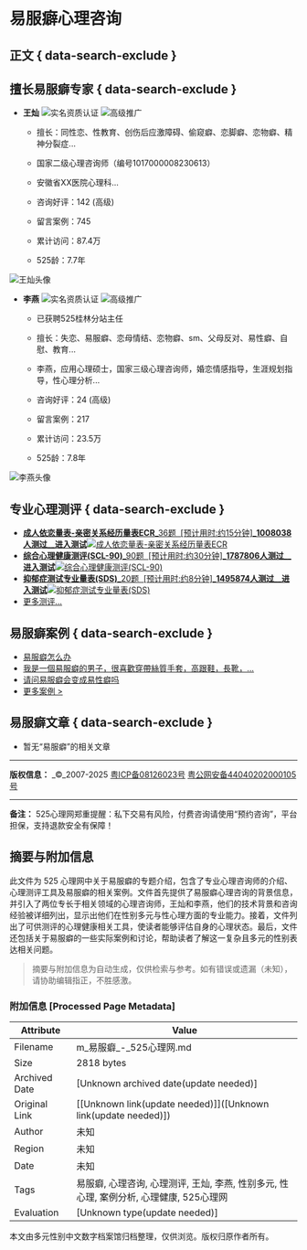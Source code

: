 # 易服癖心理咨询

## 正文 { data-search-exclude }


## 擅长易服癖专家 { data-search-exclude }

- **王灿** ![实名资质认证](/res/images/common/rz1.gif) ![高级推广](/res/images/common/icon4.gif)
  - 擅长：同性恋、性教育、创伤后应激障碍、偷窥癖、恋脚癖、恋物癖、精神分裂症...
  - 国家二级心理咨询师（编号1017000008230613）
  - 安徽省XX医院心理科...
  
  - 咨询好评：142 (高级)
  - 留言案例：745
  - 累计访问：87.4万
  - 525龄：7.7年

![王灿头像](https://img.psy525.cn/upload/avatar/20250108/4c931c24bb2a43cc92ca829e4cb97d65.jpg!200)

- **李燕** ![实名资质认证](/res/images/common/rz1.gif) ![高级推广](/res/images/common/icon4.gif)
  - 已获聘525桂林分站主任
  - 擅长：失恋、易服癖、恋母情结、恋物癖、sm、父母反对、易性癖、自慰、教育...
  - 李燕，应用心理硕士，国家三级心理咨询师，婚恋情感指导，生涯规划指导，性心理分析...

  - 咨询好评：24 (高级)
  - 留言案例：217
  - 累计访问：23.5万
  - 525龄：7.8年

![李燕头像](https://img.psy525.cn/upload/avatar/20190417/248e8a42cae64a788380f1fb99e3c4a2.jpg!200)

## 专业心理测评 { data-search-exclude }

- [**成人依恋量表-亲密关系经历量表ECR**_36题  \[预计用时:约15分钟\]___1008038人测过__进入测试__![成人依恋量表-亲密关系经历量表ECR](https://img.psy525.cn/upload/2017/12/19/e442497954374b658de9d9031b516368.jpg!120fixed)](/ceshi/84333.html)
- [**综合心理健康测评(SCL-90)**_90题  \[预计用时:约30分钟\]___1787806人测过__进入测试__![综合心理健康测评(SCL-90)](https://img.psy525.cn/upload/2023/08/21/10e694049d684b3fb573848607012679.jpg!120fixed)](/ceshi/84307.html)
- [**抑郁症测试专业量表(SDS)**_20题  \[预计用时:约8分钟\]___1495874人测过__进入测试__![抑郁症测试专业量表(SDS)](https://img.psy525.cn/upload/2022/12/14/4483095a20b74e51a6c7b65da0bed377.jpg!120fixed)](/ceshi/84290.html)
- [更多测评...](/ceshi/index.html)

## 易服癖案例 { data-search-exclude }

- [易服癖怎么办](/case/7087-2058332.html)
- [我是一個易服癖的男子，很喜歡穿帶絲質手套，高跟鞋，長靴，...](/case/9842-1035328.html)
- [请问易服癖会变成易性癖吗](/case/6471-3581942.html)
- [更多案例 >](/specialty/yifuzuo/case.html)

## 易服癖文章 { data-search-exclude }

- 暂无“易服癖”的相关文章

---

**版权信息：** _©_2007-2025 [粤ICP备08126023号](https://beian.miit.gov.cn) [粤公网安备44040202000105号](http://www.beian.gov.cn/portal/registerSystemInfo?recordcode=44040202000105) 

---

**备注：** 525心理网郑重提醒：私下交易有风险，付费咨询请使用“预约咨询”，平台担保，支持退款安全有保障！
<!-- tcd_original_link https://m.psy525.cn/specialty/yifuzuo.html -->


## 摘要与附加信息

<!-- tcd_abstract -->
此文件为 525 心理网中关于易服癖的专题介绍，包含了专业心理咨询师的介绍、心理测评工具及易服癖的相关案例。文件首先提供了易服癖心理咨询的背景信息，并引入了两位专长于相关领域的心理咨询师，王灿和李燕，他们的技术背景和咨询经验被详细列出，显示出他们在性别多元与性心理方面的专业能力。接着，文件列出了可供测评的心理健康相关工具，使读者能够评估自身的心理状态。最后，文件还包括关于易服癖的一些实际案例和讨论，帮助读者了解这一复杂且多元的性别表达相关问题。
<!-- tcd_abstract_end -->

> 摘要与附加信息为自动生成，仅供检索与参考。如有错误或遗漏（未知），请协助编辑指正，不胜感激。

### 附加信息 [Processed Page Metadata]

| Attribute       | Value                                  |
|-----------------|----------------------------------------|
| Filename        | m_易服癖_-_525心理网.md                             |
| Size            | 2818 bytes                           |
| Archived Date   | [Unknown archived date(update needed)]                             |
| Original Link   | [[Unknown link(update needed)]]([Unknown link(update needed)])                       |
| Author          | 未知                               |
| Region          | 未知                               |
| Date            | 未知                                 |
| Tags            | 易服癖, 心理咨询, 心理测评, 王灿, 李燕, 性别多元, 性心理, 案例分析, 心理健康, 525心理网                                 |
| Evaluation            | [Unknown type(update needed)]                                 |
<!-- tcd_table_end -->

本文由多元性别中文数字档案馆归档整理，仅供浏览。版权归原作者所有。
